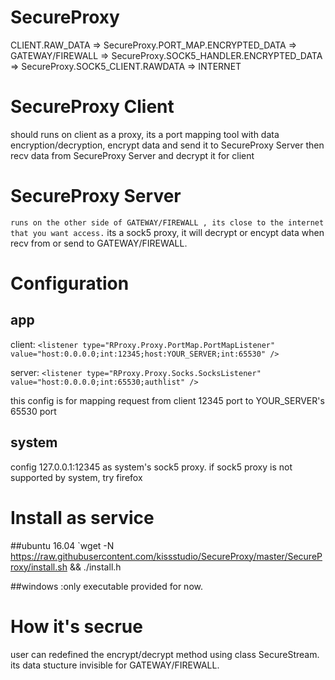 # SecureProxy

CLIENT.RAW_DATA => SecureProxy.PORT_MAP.ENCRYPTED_DATA => GATEWAY/FIREWALL => SecureProxy.SOCK5_HANDLER.ENCRYPTED_DATA => SecureProxy.SOCK5_CLIENT.RAWDATA => INTERNET

# SecureProxy Client
should runs on client as a proxy, its a port mapping tool with data encryption/decryption, encrypt data and send it to SecureProxy Server then recv data from SecureProxy Server and decrypt it for client


# SecureProxy Server

` runs on the other side of GATEWAY/FIREWALL , its close to the internet that you want access.
` its a sock5 proxy, it will decrypt or encypt data when recv from or send to GATEWAY/FIREWALL.

# Configuration

## app
client:
` <listener type="RProxy.Proxy.PortMap.PortMapListener" value="host:0.0.0.0;int:12345;host:YOUR_SERVER;int:65530" /> `

server:
` <listener type="RProxy.Proxy.Socks.SocksListener" value="host:0.0.0.0;int:65530;authlist" /> `

this config is for mapping request from client 12345 port to  YOUR_SERVER's 65530 port

## system
 config 127.0.0.1:12345 as system's sock5 proxy. if sock5 proxy is not supported by system, try firefox
 
# Install as service
##ubuntu 16.04
`wget -N https://raw.githubusercontent.com/kissstudio/SecureProxy/master/SecureProxy/install.sh && ./install.h

##windows
:only executable provided for now.

# How it's secrue
user can redefined the encrypt/decrypt method using class SecureStream.
its data stucture invisible for GATEWAY/FIREWALL.


